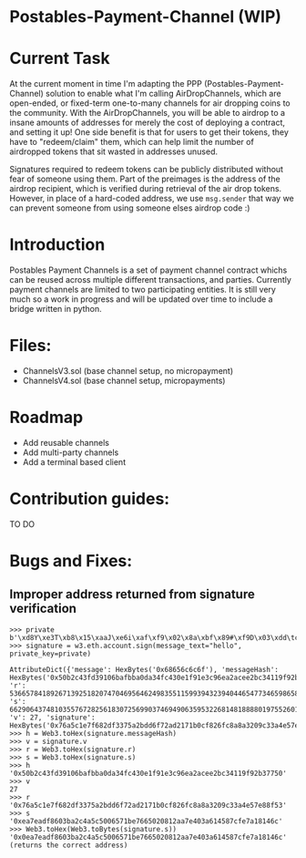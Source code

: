 # Postables-Payment-Channel (WIP)

# Current Task

At the current moment in time I'm adapting the PPP (Postables-Payment-Channel) solution to enable what I'm calling AirDropChannels, which are open-ended, or fixed-term one-to-many channels for air dropping coins to the community. With the AirDropChannels, you will be able to airdrop to a insane amounts of addresses for merely the cost of deploying a contract, and setting it up! One side benefit is that for users to get their tokens, they have to "redeem/claim" them, which can help limit the number of airdropped tokens that sit wasted in addresses unused.

Signatures required to redeem tokens can be publicly distributed without fear of someone using them. Part of the preimages is the address of the airdrop recipient, which is verified during retrieval of the air drop tokens. However, in place of a hard-coded address, we use `msg.sender` that way we can prevent someone from using someone elses airdrop code :)

# Introduction

Postables Payment Channels is a set of payment channel contract whichs can be reused across multiple different transactions, and parties. Currently payment channels are limited to two participating entities. It is still very much so a work in progress and will be updated over time to include a bridge written in python.



# Files:

- ChannelsV3.sol (base channel setup, no micropayment)
- ChannelsV4.sol (base channel setup, micropayments)

# Roadmap


- Add reusable channels
- Add multi-party channels
- Add a terminal based client



# Contribution guides:
TO DO


# Bugs and Fixes:

## Improper  address returned from signature verification
```
>>> private
b'\xd8Y\xe3T\xb8\x15\xaaJ\xe6i\xaf\xf9\x02\x8a\xbf\x89#\xf9D\x03\xdd\tc\xf2\xed\xc3\x9eQ\r\x98\xb7|'
>>> signature = w3.eth.account.sign(message_text="hello", private_key=private) 

AttributeDict({'message': HexBytes('0x68656c6c6f'), 'messageHash': HexBytes('0x50b2c43fd39106bafbba0da34fc430e1f91e3c96ea2acee2bc34119f92b37750'), 'r': 53665784189267139251820747046956462498355115993943239404465477346598658281299, 's': 6629064374810355767282561830725699037469490635953226814818888019755260187756, 'v': 27, 'signature': HexBytes('0x76a5c1e7f682df3375a2bdd6f72ad2171b0cf826fc8a8a3209c33a4e57e88f530ea7eadf8603ba2c4a5c5006571be7665020812aa7e403a614587cfe7a18146c1b')})
>>> h = Web3.toHex(signature.messageHash)
>>> v = signature.v
>>> r = Web3.toHex(signature.r)
>>> s = Web3.toHex(signature.s)
>>> h
'0x50b2c43fd39106bafbba0da34fc430e1f91e3c96ea2acee2bc34119f92b37750'
>>> v
27
>>> r
'0x76a5c1e7f682df3375a2bdd6f72ad2171b0cf826fc8a8a3209c33a4e57e88f53'
>>> s
'0xea7eadf8603ba2c4a5c5006571be7665020812aa7e403a614587cfe7a18146c'
>>> Web3.toHex(Web3.toBytes(signature.s))
'0x0ea7eadf8603ba2c4a5c5006571be7665020812aa7e403a614587cfe7a18146c' (returns the correct address)
```
